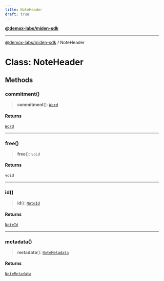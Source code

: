 ```yaml
---
title: NoteHeader
draft: true
---
```


[**@demox-labs/miden-sdk**](../index)

***

[@demox-labs/miden-sdk](../index) / NoteHeader

# Class: NoteHeader

## Methods

### commitment()

> **commitment**(): [`Word`](Word)

#### Returns

[`Word`](Word)

***

### free()

> **free**(): `void`

#### Returns

`void`

***

### id()

> **id**(): [`NoteId`](NoteId)

#### Returns

[`NoteId`](NoteId)

***

### metadata()

> **metadata**(): [`NoteMetadata`](NoteMetadata)

#### Returns

[`NoteMetadata`](NoteMetadata)
